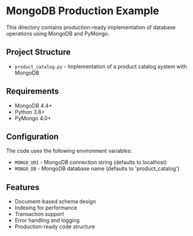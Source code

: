 # MongoDB Production Example

This directory contains production-ready implementation of database operations using MongoDB and PyMongo.

## Project Structure

- `product_catalog.py` - Implementation of a product catalog system with MongoDB

## Requirements

- MongoDB 4.4+
- Python 3.8+
- PyMongo 4.0+

## Configuration

The code uses the following environment variables:

- `MONGO_URI` - MongoDB connection string (defaults to localhost)
- `MONGO_DB` - MongoDB database name (defaults to 'product_catalog')

## Features

- Document-based schema design
- Indexing for performance
- Transaction support
- Error handling and logging
- Production-ready code structure 